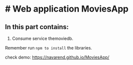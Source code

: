 # # Web application MoviesApp

## In this part contains:
1. Consume service themoviedb.

Remember run ```npm to install``` the libraries.

check demo: https://navarend.github.io/MoviesApp/

